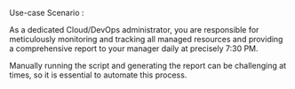 Use-case Scenario :

As a dedicated Cloud/DevOps administrator, you are responsible for meticulously monitoring and tracking all managed resources and providing a comprehensive report to your manager daily at precisely 7:30 PM. 

Manually running the script and generating the report can be challenging at times, so it is essential to automate this process.

